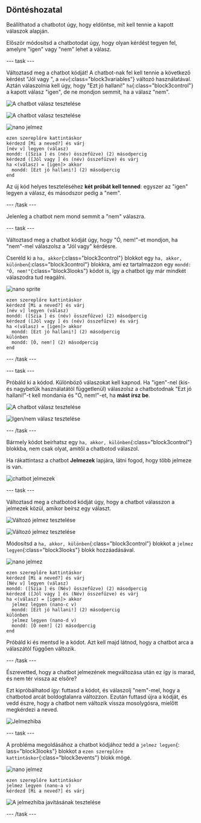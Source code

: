 ## Döntéshozatal

Beállíthatod a chatbotot úgy, hogy eldöntse, mit kell tennie a kapott válaszok alapján.

Először módosítsd a chatbotodat úgy, hogy olyan kérdést tegyen fel, amelyre "igen" vagy "nem" lehet a válasz.

\--- task \---

Változtasd meg a chatbot kódját! A chatbot-nak fel kell tennie a következő kérdést "Jól vagy ", a `név`{:class="block3variables"} változó használatával. Aztán válaszolnia kell úgy, hogy "Ezt jó hallani!" `ha`{:class="block3control"} a kapott válasz "igen", de ne mondjon semmit, ha a válasz "nem".

![A chatbot válasz tesztelése](images/chatbot-if-test1-annotated.png)

![A chatbot válasz tesztelése](images/chatbot-if-test2.png)

![nano jelmez](images/nano-sprite.png)

```blocks3
ezen szereplőre kattintáskor
kérdezd [Mi a neved?] és várj
[név v] legyen (válasz)
mondd: ([Szia ] és (név) összefűzve) (2) másodpercig
kérdezd ([Jól vagy ] és (név) összefűzve) és várj
ha <(válasz) = [igen]> akkor 
  mondd: [Ezt jó hallani!] (2) másodpercig
end
```

Az új kód helyes teszteléséhez **két próbát kell tenned**: egyszer az "igen" legyen a válasz, és másodszor pedig a "nem".

\--- /task \---

Jelenleg a chatbot nem mond semmit a "nem" válaszra.

\--- task \---

Változtasd meg a chatbot kódját úgy, hogy "Ó, nem!"-et mondjon, ha "nem"-mel válaszolsz a "Jól vagy" kérdésre.

Cseréld ki a `ha, akkor`{:class="block3control"} blokkot egy `ha, akkor, különben`{:class="block3control"} blokkra, ami ez tartalmazzon egy `mondd: "Ó, nem!"`{:class="block3looks"} kódot is, így a chatbot így már mindkét válaszodra tud reagálni.

![nano sprite](images/nano-sprite.png)

```blocks3
ezen szereplőre kattintáskor
kérdezd [Mi a neved?] és várj
[név v] legyen (válasz)
mondd: ([Szia ] és (név) összefűzve) (2) másodpercig
kérdezd ([Jól vagy ] és (név) összefűzve) és várj
ha <(válasz) = [igen]> akkor 
  mondd: [Ezt jó hallani!] (2) másodpercig
különben 
  mondd: [Ó, nem!] (2) másodpercig
end
```

\--- /task \---

\--- task \---

Próbáld ki a kódod. Különböző válaszokat kell kapnod. Ha "igen"-nel (kis- és nagybetűk használatától függetlenül) válaszolsz a chatbotodnak "Ezt jó hallani!"-t kell mondania és "Ó, nem!"-et, ha **mást írsz be**.

![A chatbot válasz tesztelése](images/chatbot-if-test2.png)

![Igen/nem válasz tesztelése](images/chatbot-if-else-test.png)

\--- /task \---

Bármely kódot beírhatsz egy `ha, akkor, különben`{:class="block3control"} blokkba, nem csak olyat, amitől a chatbotod válaszol.

Ha rákattintasz a chatbot **Jelmezek** lapjára, látni fogod, hogy több jelmeze is van.

![chatbot jelmezek](images/chatbot-costume-view-annotated.png)

\--- task \---

Változtasd meg a chatbotod kódját úgy, hogy a chatbot válasszon a jelmezek közül, amikor beírsz egy választ.

![Változó jelmez tesztelése](images/chatbot-costume-test1.png)

![Változó jelmez tesztelése](images/chatbot-costume-test2.png)

Módosítsd a `ha, akkor, különben`{:class="block3control"} blokkot a `jelmez legyen`{:class="block3looks"} blokk hozzáadásával.

![nano jelmez](images/nano-sprite.png)

```blocks3
ezen szereplőre kattintáskor
kérdezd [Mi a neved?] és várj
[Név v] legyen (válasz)
mondd: ([Szia ] és (Név) összefűzve) (2) másodpercig
kérdezd ([Jól vagy ] és (Név) összefűzve) és várj
ha <(válasz) = [igen]> akkor 
  jelmez legyen (nano-c v)
  mondd: [Ezt jó hallani!] (2) másodpercig
különben 
  jelmez legyen (nano-d v)
  mondd: [Ó nem!] (2) másodpercig
end
```

Próbáld ki és mentsd le a kódot. Azt kell majd látnod, hogy a chatbot arca a válaszától függően változik.

\--- /task \---

Észrevetted, hogy a chatbot jelmezének megváltozása után ez így is marad, és nem tér vissza az elsőre?

Ezt kipróbálhatod így: futtasd a kódot, és válaszolj "nem"-mel, hogy a chatbotod arcát boldogtalanra változzon. Ezután futtasd újra a kódját, és vedd észre, hogy a chatbot nem változik vissza mosolygósra, mielőtt megkérdezi a neved.

![Jelmezhiba](images/chatbot-costume-bug-test.png)

\--- task \---

A probléma megoldásához a chatbot kódjához tedd a `jelmez legyen`{: lass="block3looks"} blokkot a `ezen szereplőre kattintáskor`{:class="block3events"} blokk mögé.

![nano jelmez](images/nano-sprite.png)

```blocks3
ezen szereplőre kattintáskor
jelmez legyen (nano-a v)
kérdezd [Mi a neved?] és várj
```

![A jelmezhiba javításának tesztelése](images/chatbot-costume-fix-test.png)

\--- /task \---